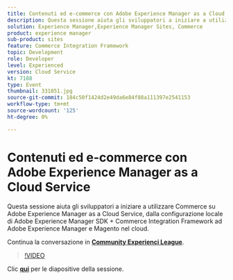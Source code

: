 ```yaml
---
title: Contenuti ed e-commerce con Adobe Experience Manager as a Cloud Service
description: Questa sessione aiuta gli sviluppatori a iniziare a utilizzare Commerce su Adobe Experience Manager as a Cloud Service, dalla configurazione locale di Adobe Experience Manager SDK + Commerce Integration Framework ad Adobe Experience Manager e Magento nel cloud. Questa sessione è stata distribuita come parte dell’evento Contenuto Adobe Developers Live.
solution: Experience Manager,Experience Manager Sites, Commerce
product: experience manager
sub-product: sites
feature: Commerce Integration Framework
topic: Development
role: Developer
level: Experienced
version: Cloud Service
kt: 7188
type: Event
thumbnail: 331851.jpg
source-git-commit: 184c50f1424d2e49da6e84f88a111397e2541153
workflow-type: tm+mt
source-wordcount: '125'
ht-degree: 0%

---
```



# Contenuti ed e-commerce con Adobe Experience Manager as a Cloud Service

Questa sessione aiuta gli sviluppatori a iniziare a utilizzare Commerce su Adobe Experience Manager as a Cloud Service, dalla configurazione locale di Adobe Experience Manager SDK + Commerce Integration Framework ad Adobe Experience Manager e Magento nel cloud.

Continua la conversazione in **[Community Experienci League](http://adobe.ly/36Yd3v6)**.

>[!VIDEO](https://video.tv.adobe.com/v/331851/?quality=12&learn=on&hidetitle=true)

Clic **[qui](/help/adobe-developers-live/assets/content-commerce.pdf)** per le diapositive della sessione.

